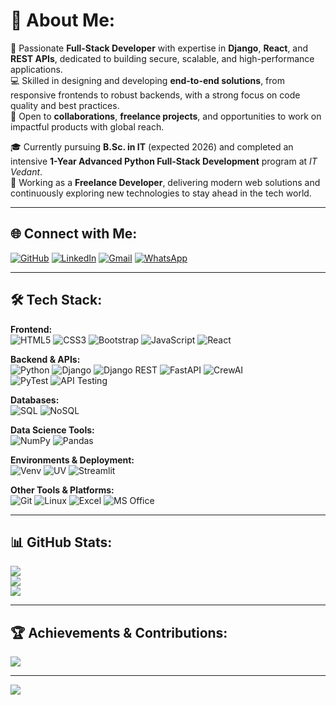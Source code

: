 # 💫 About Me:
🚀 Passionate **Full-Stack Developer** with expertise in **Django**, **React**, and **REST APIs**, dedicated to building secure, scalable, and high-performance applications.  
💻 Skilled in designing and developing **end-to-end solutions**, from responsive frontends to robust backends, with a strong focus on code quality and best practices.  
🤝 Open to **collaborations**, **freelance projects**, and opportunities to work on impactful products with global reach.  

🎓 Currently pursuing **B.Sc. in IT** (expected 2026) and completed an intensive **1-Year Advanced Python Full-Stack Development** program at *IT Vedant*.  
📍 Working as a **Freelance Developer**, delivering modern web solutions and continuously exploring new technologies to stay ahead in the tech world.

---

## 🌐 Connect with Me:
[![GitHub](https://img.shields.io/badge/GitHub-171515?style=for-the-badge&logo=github&logoColor=white)](https://github.com/sureshdulupolai) 
[![LinkedIn](https://img.shields.io/badge/LinkedIn-0077B5?style=for-the-badge&logo=linkedin&logoColor=white)](https://www.linkedin.com/in/suresh-polai/) 
[![Gmail](https://img.shields.io/badge/Gmail-D14836?style=for-the-badge&logo=gmail&logoColor=white)](mailto:sureshpolai63@gmail.com) 
[![WhatsApp](https://img.shields.io/badge/WhatsApp-25D366?style=for-the-badge&logo=whatsapp&logoColor=white)](https://wa.me/919820646838)

---

## 🛠 Tech Stack:

**Frontend:**  
![HTML5](https://img.shields.io/badge/html5-E34F26?style=for-the-badge&logo=html5&logoColor=white) 
![CSS3](https://img.shields.io/badge/css3-1572B6?style=for-the-badge&logo=css3&logoColor=white) 
![Bootstrap](https://img.shields.io/badge/bootstrap-7952B3?style=for-the-badge&logo=bootstrap&logoColor=white) 
![JavaScript](https://img.shields.io/badge/javascript-F7DF1E?style=for-the-badge&logo=javascript&logoColor=black) 
![React](https://img.shields.io/badge/react-20232A?style=for-the-badge&logo=react&logoColor=61DAFB)

**Backend & APIs:**  
![Python](https://img.shields.io/badge/python-3776AB?style=for-the-badge&logo=python&logoColor=white) 
![Django](https://img.shields.io/badge/django-092E20?style=for-the-badge&logo=django&logoColor=white) 
![Django REST](https://img.shields.io/badge/Django%20REST-ff1709?style=for-the-badge&logo=django&logoColor=white&labelColor=gray) 
![FastAPI](https://img.shields.io/badge/FastAPI-009688?style=for-the-badge&logo=fastapi&logoColor=white)
![CrewAI](https://img.shields.io/badge/CrewAI-000000?style=for-the-badge&logo=crewai&logoColor=white)  
![PyTest](https://img.shields.io/badge/PyTest-0A9EDC?style=for-the-badge&logo=pytest&logoColor=white) 
![API Testing](https://img.shields.io/badge/PyTest%20API-FF6F00?style=for-the-badge&logo=fastapi&logoColor=white)

**Databases:**  
![SQL](https://img.shields.io/badge/SQL-336791?style=for-the-badge&logo=postgresql&logoColor=white) 
![NoSQL](https://img.shields.io/badge/NoSQL-47A248?style=for-the-badge&logo=mongodb&logoColor=white)

**Data Science Tools:**  
![NumPy](https://img.shields.io/badge/numpy-013243?style=for-the-badge&logo=numpy&logoColor=white) 
![Pandas](https://img.shields.io/badge/pandas-150458?style=for-the-badge&logo=pandas&logoColor=white)

**Environments & Deployment:**  
![Venv](https://img.shields.io/badge/Venv-14354C?style=for-the-badge&logo=python&logoColor=white) 
![UV](https://img.shields.io/badge/UV-FF6F00?style=for-the-badge&logo=python&logoColor=white) 
![Streamlit](https://img.shields.io/badge/Streamlit-FF4B4B?style=for-the-badge&logo=streamlit&logoColor=white)  

**Other Tools & Platforms:**  
![Git](https://img.shields.io/badge/git-F05033?style=for-the-badge&logo=git&logoColor=white) 
![Linux](https://img.shields.io/badge/Linux-FCC624?style=for-the-badge&logo=linux&logoColor=black) 
![Excel](https://img.shields.io/badge/Excel-217346?style=for-the-badge&logo=microsoft-excel&logoColor=white) 
![MS Office](https://img.shields.io/badge/MS%20Office-D83B01?style=for-the-badge&logo=microsoft-office&logoColor=white)

---

## 📊 GitHub Stats:
![](https://github-readme-stats.vercel.app/api?username=sureshdulupolai&theme=tokyonight&hide_border=false&include_all_commits=true&count_private=true)  
![](https://github-readme-streak-stats.herokuapp.com/?user=sureshdulupolai&theme=tokyonight&hide_border=false)  
![](https://github-readme-stats.vercel.app/api/top-langs/?username=sureshdulupolai&theme=tokyonight&hide_border=false&layout=compact)

---

## 🏆 Achievements & Contributions:
![](https://github-contributor-stats.vercel.app/api?username=sureshdulupolai&limit=5&theme=tokyonight&combine_all_yearly_contributions=true)  

---

[![](https://visitcount.itsvg.in/api?id=sureshdulupolai&icon=5&color=6)](https://visitcount.itsvg.in)
